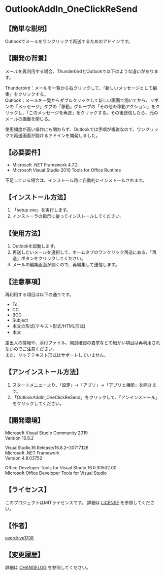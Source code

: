 # OutlookAddIn_OneClickReSend

## 【簡単な説明】

Outlookでメールをワンクリックで再送するためのアドインです。 

## 【開発の背景】

メールを再利用する場合、ThunderbirdとOutlookで以下のような違いがあります。  

Thunderbird：メールを一覧から右クリックして、「新しいメッセージとして編集」をクリックする。  
Outlook：メールを一覧からダブルクリックして新しい画面で開いてから、リボンの「メッセージ」タブの「移動」グループの「その他の移動アクション」をクリックし、「このメッセージを再送」をクリックする。その後送信したら、元のメールの画面を閉じる。  

使用頻度が高い操作にも関わらず、Outlookでは手順が複雑なので、ワンクリックで再送画面が開けるアドインを開発しました。

## 【必要要件】

- Microsoft .NET Framework 4.7.2
- Microsoft Visual Studio 2010 Tools for Office Runtime

不足している場合は、インストール時に自動的にインストールされます。

## 【インストール方法】

1. 「setup.exe」を実行します。
2. インストーラの指示に従ってインストールしてください。

## 【使用方法】

1. Outlookを起動します。
2. 再送したいメールを選択して、ホームタブのワンクリック再送にある、「再送」ボタンをクリックしてください。
3. メールの編集画面が開くので、再編集して送信します。

## 【注意事項】

再利用する項目は以下の通りです。

- To
- CC
- BCC
- Subject
- 本文の形式(テキスト形式/HTML形式)
- 本文

差出人の情報や、添付ファイル、開封確認の要求などの細かい項目は再利用されないのでご注意ください。  
また、リッチテキスト形式はサポートしていません。

## 【アンインストール方法】

1. スタートメニューより、「設定」→「アプリ」→「アプリと機能」を開きます。
2. 「OutlookAddIn_OneClickReSend」をクリックして、「アンインストール」をクリックしてください。

## 【開発環境】
Microsoft Visual Studio Community 2019  
Version 16.8.2  

VisualStudio.16.Release/16.8.2+30717.126  
Microsoft .NET Framework  
Version 4.8.03752  

Office Developer Tools for Visual Studio   16.0.30502.00  
Microsoft Office Developer Tools for Visual Studio  

## 【ライセンス】

このプロジェクトはMITライセンスです。
詳細は [LICENSE](LICENSE) を参照してください。

## 【作者】

[overdrive1708](https://github.com/overdrive1708)

## 【変更履歴】

詳細は [CHANGELOG](CHANGELOG.md) を参照してください。